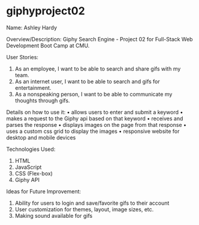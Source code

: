 # giphyproject02

Name:
Ashley Hardy

Overview/Description:
Giphy Search Engine - Project 02 for Full-Stack Web Development Boot Camp at CMU. 

User Stories:
1. As an employee, I want to be able to search and share gifs with my team. 
2. As an internet user, I want to be able to search and gifs for entertainment. 
3. As a nonspeaking person, I want to be able to communicate my thoughts through gifs. 

Details on how to use it:
•	allows users to enter and submit a keyword
•	makes a request to the Giphy api based on that keyword
•	receives and parses the response
•	displays images on the page from that response
•	uses a custom css grid to display the images
•	responsive website for desktop and mobile devices

Technologies Used:
1. HTML
2. JavaScript
3. CSS  (Flex-box)
4. Giphy API 

Ideas for Future Improvement:
1. Ability for users to login and save/favorite gifs to their account
2. User customization for themes, layout, image sizes, etc.
3. Making sound available for gifs
